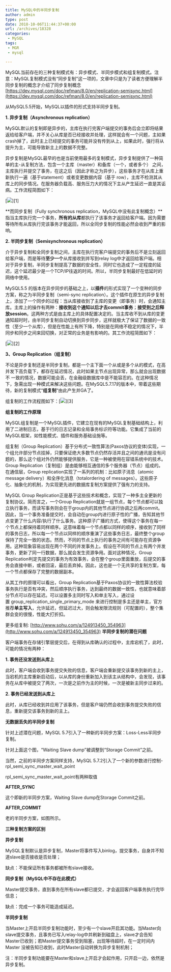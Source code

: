 ```yaml
---
title: MySQL中的半同步复制
author: admin
type: post
date: 2018-10-06T11:44:37+00:00
url: /archives/18328
categories:
 - MySQL
tags:
 - MGR
 - mysql

---
```

MySQL当前存在的三种复制模式有：异步模式、半同步模式和组复制模式。注意：MySQL复制模式没有“同步复制”这一项的，文章中只是为了读者方便理解半同步复制的概念才介绍了同步复制概念 [https://dev.mysql.com/doc/refman/8.0/en/replication-semisync.html](https://dev.mysql.com/doc/refman/8.0/en/replication-semisync.html)

从MySQL5.5开始，MySQL以插件的形式支持半同步复制。

**1. 异步复制（Asynchronous replication）**

MySQL默认的复制即是异步的，主库在执行完客户端提交的事务后会立即将结果返给给客户端，并不关心从库是否已经接收并处理，这样就会有一个问题，主如果crash掉了，此时主上已经提交的事务可能并没有传到从上，如果此时，强行将从提升为主，可能导致新主上的数据不完整。

异步复制是MySQL最早的也是当前使用最多的复制模式，异步复制提供了一种简单的主-从复制方法，包含一个主库（master）和备库（一个，或者多个） 之间，主库执行并提交了事务，在这之后（因此才称之为异步），这些事务才在从库上重新执行一遍（基于statement）或者变更数据内容（基于 row），主库不检测其从库上的同步情况。在服务器负载高、服务压力大的情况下主从产生延迟一直是其诟病。工作流程简图如下：

[![](https://blog--static.oss-cn-shanghai.aliyuncs.com//uploads/2023/09/mysql_slave.jpeg)][1]

**而同步复制（Fully synchronous replication，MySQL中没有此复制概念）**指当主库执行完一个事务，**所有的从库**都执行了该事务才返回给客户端。因为需要等待所有从库执行完该事务才能返回，所以全同步复制的性能必然会收到严重的影响。

**2. 半同步复制（Semisynchronous replication）**

介于异步复制和全同步复制之间，主库在执行完客户端提交的事务后不是立刻返回给客户端，而是等待**至少一个**从库接收到并写到relay log中才返回给客户端。相对于异步复制，半同步复制提高了数据的安全性，同时它也造成了一定程度的延迟，这个延迟最少是一个TCP/IP往返的时间。所以，半同步复制最好在低延时的网络中使用。

MySQL5.5 的版本在异步同步的基础之上，以**插件**的形式实现了一个变种的同步方案，称之为半同步复制（semi-sync replication）。这个插件在原生的异步复制上，添加了一个同步的过程：当从库接收到了主库的变更（即事务）时，会通知主库。主库上的操作有两种：**接收到这个通知以后才去commit事务**；**接受到之后释放session**。这两种方式是由主库上的具体配置决定的。当主库收不到从库的变更通知超时时，由半同步复制自动切换到异步同步，这样就极大了保证了数据的一致性（至少一个从库），但是在性能上有所下降，特别是在网络不稳定的情况下，半同步和同步之间来回切换，对正常的业务是有影响的。其工作流程简图如下：

[![](https://blog--static.oss-cn-shanghai.aliyuncs.com//uploads/2023/09/mysql_salve_2.jpeg)][2]

**3、Group Replication（组复制）**

不论是异步复制还是半同步复制，都是一个主下面一个从或是多个从的模式，在高并发下高负载下，都存在延迟情况，此时如果主节点出现异常，那么就会出现数据不 一致的情况，数据可能会丢，在金融级数据库中是不能容忍的。在这种情况下，急需出现一种模式来解决这些问题。在MySQL5.7.17的版本中，带着这些期待，新的复制模式“**组复制**“由此产生并GA了。

组复制的工作流程图如下：[![](https://blog--static.oss-cn-shanghai.aliyuncs.com//uploads/2023/09/mysql_mrg.jpeg)][3]

**组复制的工作原理**

MySQL组复制是一个MySQL插件，它建立在现有的MySQL复制基础结构上，利用了二进制日志，基于行的日志记录和全局事务标识符等功能。它集成了当前的MySQL框架，如性能模式、插件和服务基础设施等。

组复制（Group Replication）基于分布式一致性算法(Paxos协议的变体)实现，一个组允许部分节点挂掉，只要保证绝大多数节点仍然存活并且之间的通讯是没有问题的，那么这个组对外仍然能够提供服务，它是一种被使用在容错系统中的技术。Group Replication（复制组）是由能够相互通信的多个服务器（节点）组成的。在通信层，Group replication实现了一系列的机制：比如原子消息（atomic message delivery）和全序化消息（totalordering of messages）。这些原子化、抽象化的机制，为实现更先进的数据库复制方案提供了强有力的支持。

MySQL Group Replication正是基于这些技术和概念，实现了一种多主全更新的复制协议。简而言之，一个Group Replication就是一组节点，每个节点都可以独立执行事务，而读写事务则会在于group内的其他节点进行协调之后再commit。因此，当一个事务准备提交时，会自动在group内进行原子性的广播，告知其他节点变更了什么内容/执行了什么事务。这种原子广播的方式，使得这个事务在每一个节点上都保持着同样顺序。这意味着每一个节点都以同样的顺序，接收到了同样的事务日志，所以每一个节点以同样的顺序重演了这些事务日志，最终整个group保持了完全一致的状态。然而，不同的节点上执行的事务之间有可能存在资源争用。这种现象容易出现在两个不同的并发事务上。假设在不同的节点上有两个并发事务，更新了同一行数据，那么就会发生资源争用。面对这种情况，Group Replication判定先提交的事务为有效事务，会在整个group里面重放，后提交的事务会直接中断，或者回滚，最后丢弃掉。因此，这也是一个无共享的复制方案，每一个节点都保存了完整的数据副本。

从其工作的原理可以看出，Group Replication基于Paxos协议的一致性算法校验事务执行是否有冲突，然后顺序执行事务，达到最终的数据一致性，也就意味着部分节点可以存在延迟。可以设置多主同时写入和单主写入，通过设置 group_replication_single_primary_mode 来进行控制是多主还是单主，官方推荐**单主写入**，允许延迟，但延迟过大，则会触发限流规则（可配置的），整个集群会变的很慢，性能大打折扣。

更多组复制: [http://www.sohu.com/a/124913450_354963](http://www.sohu.com/a/124913450_354963) **半同步复制的潜在问题**

客户端事务在存储引擎层提交后，在得到从库确认的过程中，主库宕机了，此时，可能的情况有两种：

**1. 事务还没发送到从库上**

此时，客户端会收到事务提交失败的信息，客户端会重新提交该事务到新的主上，当宕机的主库重新启动后，以从库的身份重新加入到该主从结构中，会发现，该事务在从库中被提交了两次，一次是之前作为主的时候，一次是被新主同步过来的。

**2. 事务已经发送到从库上**

此时，从库已经收到并应用了该事务，但是客户端仍然会收到事务提交失败的信息，重新提交该事务到新的主上。

**无数据丢失的半同步复制**

针对上述潜在问题，MySQL 5.7引入了一种新的半同步方案：Loss-Less半同步复制。

针对上面这个图，“Waiting Slave dump”被调整到“Storage Commit”之前。

当然，之前的半同步方案同样支持，MySQL 5.7.2引入了一个新的参数进行控制-rpl_semi_sync_master_wait_point

rpl_semi_sync_master_wait_point有两种取值

**AFTER_SYNC**

这个即新的半同步方案，Waiting Slave dump在Storage Commit之前。

**AFTER_COMMIT**

老的半同步方案，如图所示。



**三种复制方案的区别**

**异步复制**

MySQL复制默认是异步复制，Master将事件写入binlog，提交事务，自身并不知道slave是否接收是否处理；


缺点：不能保证所有事务都被所有slave接收。

**同步复制（MySQL中不存在此模式）**

Master提交事务，直到事务在所有slave都已提交，才会返回客户端事务执行完毕信息；


缺点：完成一个事务可能造成延迟。

**半同步复制**

当Master上开启半同步复制功能时，至少有一个slave开启其功能。当Master向slave提交事务，且事务已写入relay-log中并刷新到磁盘上，slave才会告知Master已收到；若Master提交事务受到阻塞，出现等待超时，在一定时间内Master 没被告知已收到，此时Master自动转换为异步复制机制；


注：半同步复制功能要在Master和slave上开启才会起作用，只开启一边，依然是异步复制。 
